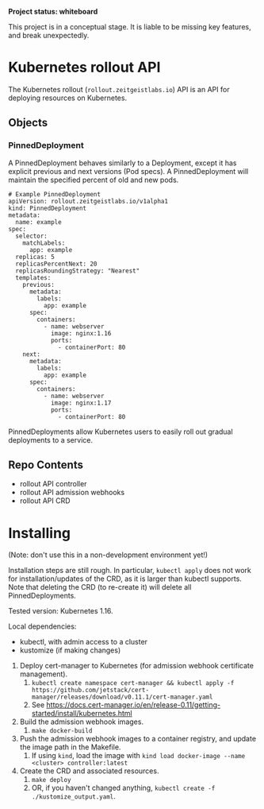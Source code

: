 **Project status: whiteboard**

This project is in a conceptual stage.
It is liable to be missing key features, and break unexpectedly.

# Kubernetes rollout API

The Kubernetes rollout (`rollout.zeitgeistlabs.io`) API is an API for deploying resources on Kubernetes.

## Objects

### PinnedDeployment

A PinnedDeployment behaves similarly to a Deployment,
except it has explicit previous and next versions (Pod specs).
A PinnedDeployment will maintain the specified percent of old and new pods.

```
# Example PinnedDeployment
apiVersion: rollout.zeitgeistlabs.io/v1alpha1
kind: PinnedDeployment
metadata:
  name: example
spec:
  selector:
    matchLabels:
      app: example
  replicas: 5
  replicasPercentNext: 20
  replicasRoundingStrategy: "Nearest"
  templates:
    previous:
      metadata:
        labels:
          app: example
      spec:
        containers:
          - name: webserver
            image: nginx:1.16
            ports:
              - containerPort: 80
    next:
      metadata:
        labels:
          app: example
      spec:
        containers:
          - name: webserver
            image: nginx:1.17
            ports:
              - containerPort: 80
```

PinnedDeployments allow Kubernetes users to easily roll out gradual deployments to a service.

## Repo Contents

* rollout API controller
* rollout API admission webhooks
* rollout API CRD

# Installing

(Note: don't use this in a non-development environment yet!)

Installation steps are still rough.
In particular,
`kubectl apply` does not work for installation/updates of the CRD,
as it is larger than kubectl supports.
Note that deleting the CRD (to re-create it) will delete all PinnedDeployments.

Tested version: Kubernetes 1.16.

Local dependencies:
* kubectl, with admin access to a cluster
* kustomize (if making changes)

1. Deploy cert-manager to Kubernetes (for admission webhook certificate management).
    1. `kubectl create namespace cert-manager && kubectl apply -f https://github.com/jetstack/cert-manager/releases/download/v0.11.1/cert-manager.yaml`
    1. See https://docs.cert-manager.io/en/release-0.11/getting-started/install/kubernetes.html
1. Build the admission webhook images.
    1. `make docker-build`
1. Push the admission webhook images to a container registry, and update the image path in the Makefile.
    1. If using `kind`, load the image with `kind load docker-image --name <cluster> controller:latest`
1. Create the CRD and associated resources.
    1. `make deploy`
    1. OR, if you haven't changed anything, `kubectl create -f ./kustomize_output.yaml`.